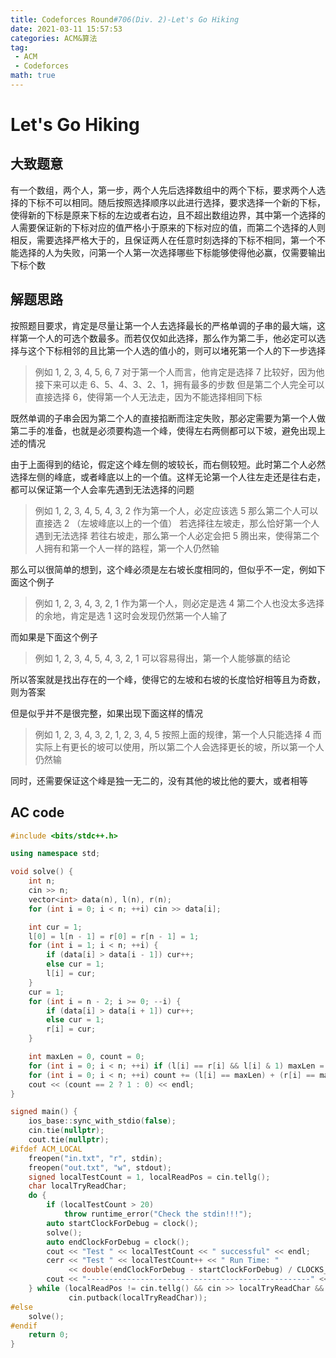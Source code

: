 ```yaml
---
title: Codeforces Round#706(Div. 2)-Let's Go Hiking
date: 2021-03-11 15:57:53
categories: ACM&算法
tag:
 - ACM
 - Codeforces
math: true
---
```


# Let's Go Hiking
## 大致题意

有一个数组，两个人，第一步，两个人先后选择数组中的两个下标，要求两个人选择的下标不可以相同。随后按照选择顺序以此进行选择，要求选择一个新的下标，使得新的下标是原来下标的左边或者右边，且不超出数组边界，其中第一个选择的人需要保证新的下标对应的值严格小于原来的下标对应的值，而第二个选择的人则相反，需要选择严格大于的，且保证两人在任意时刻选择的下标不相同，第一个不能选择的人为失败，问第一个人第一次选择哪些下标能够使得他必赢，仅需要输出下标个数

## 解题思路
按照题目要求，肯定是尽量让第一个人去选择最长的严格单调的子串的最大端，这样第一个人的可选个数最多。而若仅仅如此选择，那么作为第二手，他必定可以选择与这个下标相邻的且比第一个人选的值小的，则可以堵死第一个人的下一步选择

> 例如
> 1, 2, 3, 4, 5, 6, 7
> 对于第一个人而言，他肯定是选择 7 比较好，因为他接下来可以走 6、5、4、3、2、1，拥有最多的步数
> 但是第二个人完全可以直接选择 6，使得第一个人无法走，因为不能选择相同下标

既然单调的子串会因为第二个人的直接掐断而注定失败，那必定需要为第一个人做第二手的准备，也就是必须要构造一个峰，使得左右两侧都可以下坡，避免出现上述的情况

由于上面得到的结论，假定这个峰左侧的坡较长，而右侧较短。此时第二个人必然选择左侧的峰底，或者峰底以上的一个值。这样无论第一个人往左走还是往右走，都可以保证第一个人会率先遇到无法选择的问题

> 例如
> 1, 2, 3, 4, 5, 4, 3, 2
> 作为第一个人，必定应该选 5
> 那么第二个人可以直接选 2 （左坡峰底以上的一个值）
> 若选择往左坡走，那么恰好第一个人遇到无法选择
> 若往右坡走，那么第一个人必定会把 5 腾出来，使得第二个人拥有和第一个人一样的路程，第一个人仍然输

那么可以很简单的想到，这个峰必须是左右坡长度相同的，但似乎不一定，例如下面这个例子

> 例如
> 1, 2, 3, 4, 3, 2, 1
> 作为第一个人，则必定是选 4
> 第二个人也没太多选择的余地，肯定是选 1
> 这时会发现仍然第一个人输了

而如果是下面这个例子

> 例如
> 1, 2, 3, 4, 5, 4, 3, 2, 1
> 可以容易得出，第一个人能够赢的结论

所以答案就是找出存在的一个峰，使得它的左坡和右坡的长度恰好相等且为奇数，则为答案

但是似乎并不是很完整，如果出现下面这样的情况

> 例如
> 1, 2, 3, 4, 3, 2, 1, 2, 3, 4, 5
> 按照上面的规律，第一个人只能选择 4
> 而实际上有更长的坡可以使用，所以第二个人会选择更长的坡，所以第一个人仍然输

同时，还需要保证这个峰是独一无二的，没有其他的坡比他的要大，或者相等

## AC code
```cpp
#include <bits/stdc++.h>

using namespace std;

void solve() {
    int n;
    cin >> n;
    vector<int> data(n), l(n), r(n);
    for (int i = 0; i < n; ++i) cin >> data[i];

    int cur = 1;
    l[0] = l[n - 1] = r[0] = r[n - 1] = 1;
    for (int i = 1; i < n; ++i) {
        if (data[i] > data[i - 1]) cur++;
        else cur = 1;
        l[i] = cur;
    }
    cur = 1;
    for (int i = n - 2; i >= 0; --i) {
        if (data[i] > data[i + 1]) cur++;
        else cur = 1;
        r[i] = cur;
    }

    int maxLen = 0, count = 0;
    for (int i = 0; i < n; ++i) if (l[i] == r[i] && l[i] & 1) maxLen = max(maxLen, l[i]);
    for (int i = 0; i < n; ++i) count += (l[i] == maxLen) + (r[i] == maxLen);
    cout << (count == 2 ? 1 : 0) << endl;
}

signed main() {
    ios_base::sync_with_stdio(false);
    cin.tie(nullptr);
    cout.tie(nullptr);
#ifdef ACM_LOCAL
    freopen("in.txt", "r", stdin);
    freopen("out.txt", "w", stdout);
    signed localTestCount = 1, localReadPos = cin.tellg();
    char localTryReadChar;
    do {
        if (localTestCount > 20)
            throw runtime_error("Check the stdin!!!");
        auto startClockForDebug = clock();
        solve();
        auto endClockForDebug = clock();
        cout << "Test " << localTestCount << " successful" << endl;
        cerr << "Test " << localTestCount++ << " Run Time: "
             << double(endClockForDebug - startClockForDebug) / CLOCKS_PER_SEC << "s" << endl;
        cout << "--------------------------------------------------" << endl;
    } while (localReadPos != cin.tellg() && cin >> localTryReadChar && localTryReadChar != '$' &&
             cin.putback(localTryReadChar));
#else
    solve();
#endif
    return 0;
}
```
